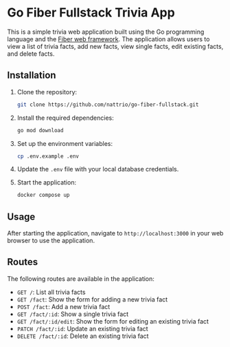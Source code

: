 # Go Fiber Fullstack Trivia App

This is a simple trivia web application built using the Go programming language and the [Fiber web framework](https://github.com/gofiber/fiber). The application allows users to view a list of trivia facts, add new facts, view single facts, edit existing facts, and delete facts.

## Installation

1. Clone the repository:

   ```bash
   git clone https://github.com/nattrio/go-fiber-fullstack.git
   ```

2. Install the required dependencies:

   ```bash
   go mod download
   ```

3. Set up the environment variables:

   ```bash
   cp .env.example .env
   ```

4. Update the `.env` file with your local database credentials.

5. Start the application:

   ```bash
   docker compose up
   ```

## Usage

After starting the application, navigate to `http://localhost:3000` in your web browser to use the application.

## Routes

The following routes are available in the application:

- `GET /`: List all trivia facts
- `GET /fact`: Show the form for adding a new trivia fact
- `POST /fact`: Add a new trivia fact
- `GET /fact/:id`: Show a single trivia fact
- `GET /fact/:id/edit`: Show the form for editing an existing trivia fact
- `PATCH /fact/:id`: Update an existing trivia fact
- `DELETE /fact/:id`: Delete an existing trivia fact
